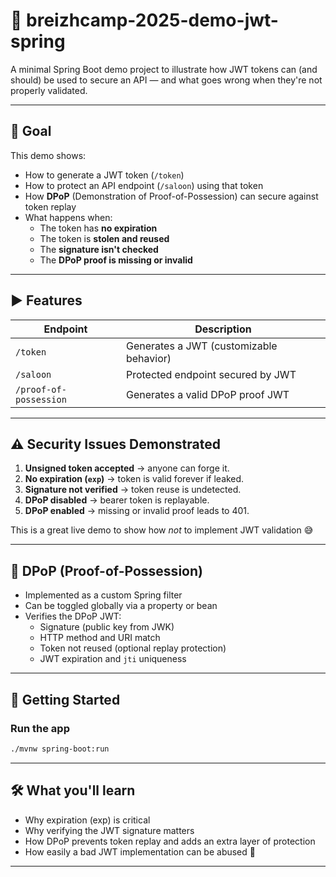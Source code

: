 # 🔐 breizhcamp-2025-demo-jwt-spring

A minimal Spring Boot demo project to illustrate how JWT tokens can (and should) be used to secure an API — and what goes wrong when they're not properly validated.

---

## 🎯 Goal

This demo shows:

- How to generate a JWT token (`/token`)
- How to protect an API endpoint (`/saloon`) using that token
- How **DPoP** (Demonstration of Proof-of-Possession) can secure against token replay
- What happens when:
    - The token has **no expiration**
    - The token is **stolen and reused**
    - The **signature isn't checked**
    - The **DPoP proof is missing or invalid**

---

## ▶️ Features

| Endpoint               | Description                             |
|------------------------|-----------------------------------------|
| `/token`               | Generates a JWT (customizable behavior) |
| `/saloon`              | Protected endpoint secured by JWT       |
| `/proof-of-possession` | Generates a valid DPoP proof JWT        |

---

## ⚠️ Security Issues Demonstrated

1. **Unsigned token accepted** → anyone can forge it.
2. **No expiration (`exp`)** → token is valid forever if leaked.
3. **Signature not verified** → token reuse is undetected.
4. **DPoP disabled** → bearer token is replayable.
5. **DPoP enabled** → missing or invalid proof leads to 401.

This is a great live demo to show how *not* to implement JWT validation 😅

---

## 🔐 DPoP (Proof-of-Possession)

- Implemented as a custom Spring filter
- Can be toggled globally via a property or bean
- Verifies the DPoP JWT:
  - Signature (public key from JWK)
  - HTTP method and URI match
  - Token not reused (optional replay protection)
  - JWT expiration and `jti` uniqueness

---

## 🚀 Getting Started

### Run the app

```bash
./mvnw spring-boot:run
```

---

## 🛠 What you'll learn
- Why expiration (exp) is critical
- Why verifying the JWT signature matters
- How DPoP prevents token replay and adds an extra layer of protection
- How easily a bad JWT implementation can be abused 😬

---
